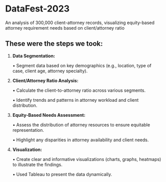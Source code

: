 # DataFest-2023
An analysis of 300,000 client-attorney records, visualizing equity-based attorney requirement needs based on client/attorney ratio


## These were the steps we took:

1.	**Data Segmentation:**
   
	•	Segment data based on key demographics (e.g., location, type of case, client age, attorney specialty).
3.	**Client/Attorney Ratio Analysis:**
   
	•	Calculate the client-to-attorney ratio across various segments.

	•	Identify trends and patterns in attorney workload and client distribution.
4.	**Equity-Based Needs Assessment:**
   
	•	Assess the distribution of attorney resources to ensure equitable representation.

	•	Highlight any disparities in attorney availability and client needs.
6.	**Visualization:**
   
	•	Create clear and informative visualizations (charts, graphs, heatmaps) to illustrate the findings.

	•	Used Tableau to present the data dynamically.

 
